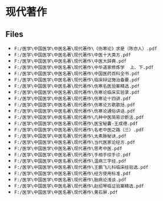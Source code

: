 # 现代著作

## Files

- `F:/医学\中国医学\中医名著\现代著作\《伤寒论》求是（陈亦人）.pdf`
- `F:/医学\中国医学\中医名著\现代著作\中医十大类方.pdf`
- `F:/医学\中国医学\中医名著\现代著作\中医大辞典.pdf`
- `F:/医学\中国医学\中医名著\现代著作\中华道家修炼学  上、下.pdf`
- `F:/医学\中国医学\中医名著\现代著作\中国医药百科全书.pdf`
- `F:/医学\中国医学\中医名著\现代著作\临床辩证施治备要.pdf`
- `F:/医学\中国医学\中医名著\现代著作\伤寒名医验案精选.pdf`
- `F:/医学\中国医学\中医名著\现代著作\伤寒论临床实验录.pdf`
- `F:/医学\中国医学\中医名著\现代著作\伤寒论十四讲.pdf`
- `F:/医学\中国医学\中医名著\现代著作\伤寒论方歌歌括.pdf`
- `F:/医学\中国医学\中医名著\现代著作\伤寒论通俗讲话.pdf`
- `F:/医学\中国医学\中医名著\现代著作\几种中医简易诊断法.pdf`
- `F:/医学\中国医学\中医名著\现代著作\医宝秘囊-王成德.pdf`
- `F:/医学\中国医学\中医名著\现代著作\名老中医之路（三）.pdf`
- `F:/医学\中国医学\中医名著\现代著作\太素脉秘诀.pdf`
- `F:/医学\中国医学\中医名著\现代著作\当代医家论经方.pdf`
- `F:/医学\中国医学\中医名著\现代著作\思考中医.pdf`
- `F:/医学\中国医学\中医名著\现代著作\手相手纹手诊.pdf`
- `F:/医学\中国医学\中医名著\现代著作\温病三字经.pdf`
- `F:/医学\中国医学\中医名著\现代著作\王鹏飞儿科临床经验选.pdf`
- `F:/医学\中国医学\中医名著\现代著作\经方使用标准.pdf`
- `F:/医学\中国医学\中医名著\现代著作\胎病论浅谈.pdf`
- `F:/医学\中国医学\中医名著\现代著作\赵绍琴临证验案精选.pdf`
- `F:/医学\中国医学\中医名著\现代著作\黄石屏.pdf`
